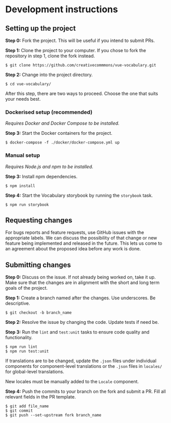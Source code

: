 # Development instructions

## Setting up the project

**Step 0:**
Fork the project. This will be useful if you intend to submit PRs.

**Step 1:** Clone the project to your computer. If you chose to fork the
repository in step 1, clone the fork instead.

```
$ git clone https://github.com/creativecommmons/vue-vocabulary.git
```

**Step 2:**
Change into the project directory.

```
$ cd vue-vocabulary/
```

After this step, there are two ways to proceed. Choose the one that suits your
needs best.

### Dockerised setup (recommended)

_Requires Docker and Docker Compose to be installed._

**Step 3:**
Start the Docker containers for the project.

```
$ docker-compose -f ./docker/docker-compose.yml up
```

### Manual setup

_Requires Node.js and npm to be installed._

**Step 3:**
Install npm dependencies.

```
$ npm install
```

**Step 4:**
Start the Vocabulary storybook by running the `storybook` task.

```
$ npm run storybook
```

## Requesting changes

For bugs reports and feature requests, use GitHub issues with the appropriate
labels. We can discuss the possibility of that change or new feature being
implemented and released in the future. This lets us come to an agreement about
the proposed idea before any work is done.

## Submitting changes

**Step 0:**
Discuss on the issue. If not already being worked on, take it up. Make sure that
the changes are in alignment with the short and long term goals of the project.

**Step 1:**
Create a branch named after the changes. Use underscores. Be descriptive.

```
$ git checkout -b branch_name
```

**Step 2:**
Resolve the issue by changing the code. Update tests if need be.

**Step 3:**
Run the `lint` and `test:unit` tasks to ensure code quality and functionality.

```
$ npm run lint
$ npm run test:unit
```

If translations are to be changed, update the `.json` files under individual
components for component-level translations or the `.json` files in `locales/`
for global-level translations.

New locales must be manually added to the `Locale` component.

**Step 4:**
Push the commits to your branch on the fork and submit a PR. Fill all relevant
fields in the PR template.

```
$ git add file_name
$ git commit
$ git push --set-upstream fork branch_name
```
